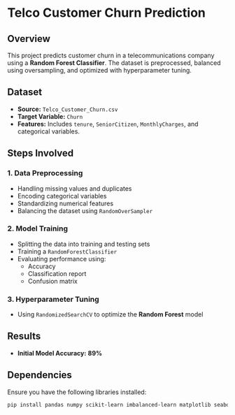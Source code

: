 # Telco Customer Churn Prediction

## Overview
This project predicts customer churn in a telecommunications company using a **Random Forest Classifier**. The dataset is preprocessed, balanced using oversampling, and optimized with hyperparameter tuning.

## Dataset
- **Source:** `Telco_Customer_Churn.csv`
- **Target Variable:** `Churn`
- **Features:** Includes `tenure`, `SeniorCitizen`, `MonthlyCharges`, and categorical variables.

## Steps Involved

### 1. Data Preprocessing
- Handling missing values and duplicates
- Encoding categorical variables
- Standardizing numerical features
- Balancing the dataset using `RandomOverSampler`

### 2. Model Training
- Splitting the data into training and testing sets
- Training a `RandomForestClassifier`
- Evaluating performance using:
  - Accuracy
  - Classification report
  - Confusion matrix

### 3. Hyperparameter Tuning
- Using `RandomizedSearchCV` to optimize the **Random Forest** model

## Results
- **Initial Model Accuracy:** **89%**

## Dependencies
Ensure you have the following libraries installed:

```bash
pip install pandas numpy scikit-learn imbalanced-learn matplotlib seaborn

